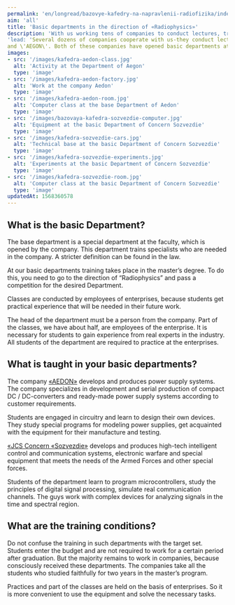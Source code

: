 ```yaml
---
permalink: 'en/longread/bazovye-kafedry-na-napravlenii-radiofizika/index.html'
aim: 'all'
title: 'Basic departments in the direction of «Radiophysics»'
description: 'With us working tens of companies to conduct lectures, training, practice, taking the best...'
'lead: 'Several dozens of companies cooperate with us-they conduct lectures, internships, practices, take the best students to work. But most of all we interact with the \'Concern \'Sozvezdie\'
and \'AEGON\'. Both of these companies have opened basic departments at our faculty.'
images:
- src: '/images/kafedra-aedon-class.jpg'
  alt: 'Activity at the Department of Aegon'
  type: 'image'
- src: '/images/kafedra-aedon-factory.jpg'
  alt: 'Work at the company Aedon'
  type: 'image'
- src: '/images/kafedra-aedon-room.jpg'
  alt: 'Computer class at the base Department of Aedon'
  type: 'image'
- src: '/images/bazovaya-kafedra-sozvezdie-computer.jpg'
  alt: 'Equipment at the basic Department of Concern Sozvezdie'
  type: 'image'
- src: '/images/kafedra-sozvezdie-cars.jpg'
  alt: 'Technical base at the basic Department of Concern Sozvezdie'
  type: 'image'
- src: '/images/kafedra-sozvezdie-experiments.jpg'
  alt: 'Experiments at the basic Department of Concern Sozvezdie'
  type: 'image'
- src: '/images/kafedra-sozvezdie-room.jpg'
  alt: 'Computer class at the basic Department of Concern Sozvezdie'
  type: 'image'
updatedAt: 1568360578
---
```

What is the basic Department?
-----------------------------

The base department is a special department at the faculty, which is opened by the company. This department trains specialists who are needed in the company. A stricter definition can be found in the law.

At our basic departments training takes place in the master’s degree. To do this, you need to go to the direction of “Radiophysics” and pass a competition for the desired Department.

Classes are conducted by employees of enterprises, because students get practical experience that will be needed in their future work.

The head of the department must be a person from the company. Part of the classes, we have about half, are employees of the enterprise. It is necessary for students to gain experience from real experts in the industry. All students of the department are required to practice at the enterprises.

What is taught in your basic departments?
-----------------------------------------

The company [«AEDON»](https://www.aedon.ru) develops and produces power supply systems. The company specializes in development and serial production of compact DC / DC-converters and ready-made power supply systems according to customer requirements.

Students are engaged in circuitry and learn to design their own devices. They study special programs for modeling power supplies, get acquainted with the equipment for their manufacture and testing.

[«JCS Concern «Sozvezdie»](https://sozvezdie.su) develops and produces high-tech intelligent control and communication systems, electronic warfare and special equipment that meets the needs of the Armed Forces and other special forces.

Students of the department learn to program microcontrollers, study the principles of digital signal processing, simulate real communication channels. The guys work with complex devices for analyzing signals in the time and spectral region.

What are the training conditions?
---------------------------------

Do not confuse the training in such departments with the target set. Students enter the budget and are not required to work for a certain period after graduation. But the majority remains to work in companies, because consciously received these departments. The companies take all the students who studied faithfully for two years in the master’s program.

Practices and part of the classes are held on the basis of enterprises. So it is more convenient to use the equipment and solve the necessary tasks.
